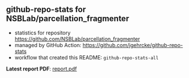 ## github-repo-stats for NSBLab/parcellation_fragmenter

- statistics for repository https://github.com/NSBLab/parcellation_fragmenter
- managed by GitHub Action: https://github.com/jgehrcke/github-repo-stats
- workflow that created this README: `github-repo-stats-all`

**Latest report PDF**: [report.pdf](https://github.com/chaosuo/add-ghrs/raw/github-repo-stats/NSBLab/parcellation_fragmenter/latest-report/report.pdf)

